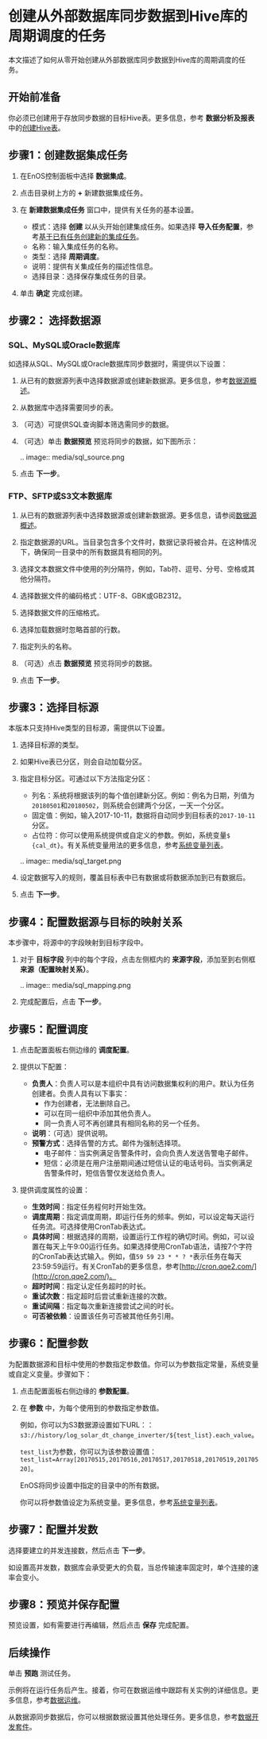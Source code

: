 # 创建从外部数据库同步数据到Hive库的周期调度的任务

本文描述了如何从零开始创建从外部数据库同步数据到Hive库的周期调度的任务。


## 开始前准备<beforestart>

你必须已创建用于存放同步数据的目标Hive表。更多信息，参考 **数据分析及报表** 中的[创建Hive表](https://www.envisioniot.com/docs/analysis-report/zh_CN/latest/data_explorer/creating_hivetable.html)。


## 步骤1：创建数据集成任务<createworkflow>

1. 在EnOS控制面板中选择 **数据集成**。

2. 点击目录树上方的 **+** 新建数据集成任务。

3. 在 **新建数据集成任务** 窗口中，提供有关任务的基本设置。

   - 模式：选择 **创建** 以从头开始创建集成任务。如果选择 **导入任务配置**，参考[基于已有任务创建新的集成任务](importing_existing_config)。
   - 名称：输入集成任务的名称。
   - 类型：选择 **周期调度**。
   - 说明：提供有关集成任务的描述性信息。
   - 选择目录：选择保存集成任务的目录。

4. 单击 **确定** 完成创建。

## 步骤2： 选择数据源<selectdatasource>

### SQL、MySQL或Oracle数据库<database>

如选择从SQL、MySQL或Oracle数据库同步数据时，需提供以下设置：

1. 从已有的数据源列表中选择数据源或创建新数据源。更多信息，参考[数据源概述](../data_source/datasource_overview)。

2. 从数据库中选择需要同步的表。

3. （可选）可提供SQL查询脚本筛选需同步的数据。

4. （可选）单击 **数据预览** 预览将同步的数据，如下图所示：

   .. image:: media/sql_source.png

5. 点击 **下一步**。


### FTP、SFTP或S3文本数据库<testdatabase>

1. 从已有的数据源列表中选择数据源或创建新数据源。更多信息，请参阅[数据源概述](../data_source/datasource_overview)。

2. 指定数据源的URL。当目录包含多个文件时，数据记录将被合并。在这种情况下，确保同一目录中的所有数据具有相同的列。

3. 选择文本数据文件中使用的列分隔符，例如，Tab符、逗号、分号、空格或其他分隔符。

4. 选择数据文件的编码格式：UTF-8、GBK或GB2312。

5. 选择数据文件的压缩格式。

6. 选择加载数据时忽略首部的行数。

7. 指定列头的名称。

8. （可选）点击 **数据预览** 预览将同步的数据。

9. 点击 **下一步**。


## 步骤3：选择目标源<selecttarget>

本版本只支持Hive类型的目标源，需提供以下设置。

1. 选择目标源的类型。

2. 如果Hive表已分区，则会自动加载分区。

3. 指定目标分区。可通过以下方法指定分区：

   - 列名：系统将根据该列的每个值创建新分区。例如：例名为日期，列值为`20180501`和`20180502`，则系统会创建两个分区，一天一个分区。
   - 固定值：例如，输入2017-10-11，数据将自动同步到目标表的`2017-10-11`分区。
   - 占位符：你可以使用系统提供或自定义的参数。例如，系统变量`$ {cal_dt}`。有关系统变量用法的更多信息，参考[系统变量列表](../data_ide/system_variables)。

   .. image:: media/sql_target.png

4. 设定数据写入的规则，覆盖目标表中已有数据或将数据添加到已有数据后。

5. 点击 **下一步**。


## 步骤4：配置数据源与目标的映射关系<maprelationship>

本步骤中，将源中的字段映射到目标字段中。

1. 对于 **目标字段** 列中的每个字段，点击左侧框内的 **来源字段**，添加至到右侧框 **来源（配置映射关系）**。

   .. image:: media/sql_mapping.png

2. 完成配置后，点击 **下一步**。


## 步骤5：配置调度<configschedule>

1. 点击配置面板右侧边缘的 **调度配置**。

2. 提供以下配置：

   - **负责人**：负责人可以是本组织中具有访问数据集权利的用户。默认为任务创建者。负责人具有以下事实：
     - 作为创建者，无法删除自己。
     - 可以在同一组织中添加其他负责人。
     - 同一负责人可不再创建具有相同名称的另一个任务。
   - **说明**：（可选）提供说明。
   - **预警方式**：选择告警的方式。邮件为强制选择项。
     - 电子邮件：当实例满足告警条件时，会向负责人发送告警电子邮件。
     - 短信：必须是在用户注册期间通过短信认证的电话号码。当实例满足告警条件时，短信告警仅发送给负责人。

3. 提供调度属性的设置：

   - **生效时间**：指定任务程何时开始生效。
   - **调度周期**：指定调度周期，即运行任务的频率。例如，可以设定每天运行任务流。可选择使用CronTab表达式。
   - **具体时间**：根据选择的周期，设置运行工作程的确切时间。例如，可以设置在每天上午9:00运行任务。如果选择使用CronTab语法，请按7个字符的CronTab表达式输入。例如，值`59 59 23 * * ? *`表示任务在每天23:59:59运行。有关CronTab的更多信息，参考[http://cron.qqe2.com/](http://cron.qqe2.com/)。
   - **超时时间**：指定认定任务超时的时长。
   - **重试次数**：指定超时后尝试重新连接的次数。
   - **重试间隔**：指定每次重新连接尝试之间的时长。
   - **可否被依赖**：设置该任务可否被其他任务引用。

## 步骤6：配置参数<configparameter>

为配置数据源和目标中使用的参数指定参数值。你可以为参数指定常量，系统变量或自定义变量。步骤如下：

1. 点击配置面板右侧边缘的 **参数配置**。

2. 在 **参数** 中，为每个使用到的参数指定参数值。

   例如，你可以为S3数据源设置如下URL：：`s3://history/log_solar_dt_change_inverter/${test_list}.each_value`。

   `test_list`为参数，你可以为该参数设置值：`test_list=Array[20170515,20170516,20170517,20170518,20170519,20170520]`。

   EnOS将同步设置中指定的目录中的所有数据。

   你可以将参数值设定为系统变量。更多信息，参考[系统变量列表](../data_ide/system_variables)。


## 步骤7：配置并发数<configconcurrency>

选择要建立的并发连接数，然后点击 **下一步**。

如设置高并发数，数据库会承受更大的负载，当总传输速率固定时，单个连接的速率会变小。

## 步骤8：预览并保存配置<preview>

预览设置，如有需要进行再编辑，然后点击 **保存** 完成配置。

## 后续操作<followup>

单击 **预跑** 测试任务。

示例将在运行任务后产生。接着，你可在数据运维中跟踪有关实例的详细信息。更多信息，参考[数据运维](../task_monitor/index)。

从数据源同步数据后，你可以根据数据设置其他处理任务。更多信息，参考[数据开发套件](../data_ide/dataide_overview)。

